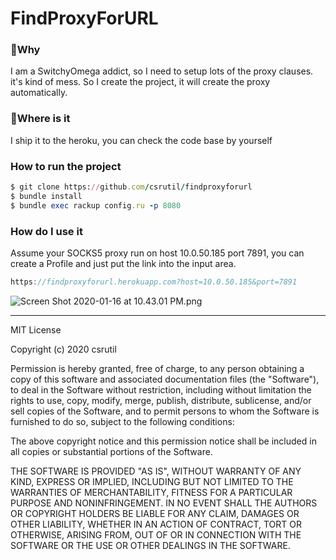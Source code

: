 # FindProxyForURL

### 🤔Why
I am a SwitchyOmega addict, so I need to setup lots of the proxy clauses. it's kind of mess. So I create the project, 
it will create the proxy automatically.


### 📍Where is it
I ship it to the heroku, you can check the code base by yourself


### How to run the project

```ruby
$ git clone https://github.com/csrutil/findproxyforurl
$ bundle install
$ bundle exec rackup config.ru -p 8080
```

### How do I use it

Assume your SOCKS5 proxy run on host 10.0.50.185 port 7891, you can create a Profile and just put the link into the input area.

```js
https://findproxyforurl.herokuapp.com?host=10.0.50.185&port=7891
```

![Screen Shot 2020-01-16 at 10.43.01 PM.png](https://i.loli.net/2020/01/16/Lm7x5BfoUJHGlqO.png)

----

MIT License

Copyright (c) 2020 csrutil

Permission is hereby granted, free of charge, to any person obtaining a copy
of this software and associated documentation files (the "Software"), to deal
in the Software without restriction, including without limitation the rights
to use, copy, modify, merge, publish, distribute, sublicense, and/or sell
copies of the Software, and to permit persons to whom the Software is
furnished to do so, subject to the following conditions:

The above copyright notice and this permission notice shall be included in all
copies or substantial portions of the Software.

THE SOFTWARE IS PROVIDED "AS IS", WITHOUT WARRANTY OF ANY KIND, EXPRESS OR
IMPLIED, INCLUDING BUT NOT LIMITED TO THE WARRANTIES OF MERCHANTABILITY,
FITNESS FOR A PARTICULAR PURPOSE AND NONINFRINGEMENT. IN NO EVENT SHALL THE
AUTHORS OR COPYRIGHT HOLDERS BE LIABLE FOR ANY CLAIM, DAMAGES OR OTHER
LIABILITY, WHETHER IN AN ACTION OF CONTRACT, TORT OR OTHERWISE, ARISING FROM,
OUT OF OR IN CONNECTION WITH THE SOFTWARE OR THE USE OR OTHER DEALINGS IN THE
SOFTWARE.
